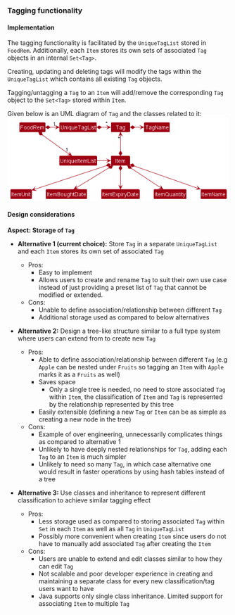 <!-- markdownlint-disable-file first-line-h1 -->
### Tagging functionality

#### Implementation

The tagging functionality is facilitated by the `UniqueTagList` stored in `FoodRem`. 
Additionally, each `Item` stores its own sets of associated `Tag` objects in an internal `Set<Tag>`.

Creating, updating and deleting tags will modify the tags within the `UniqueTagList` which contains all existing `Tag` objects.

Tagging/untagging a `Tag` to an `Item` will add/remove the corresponding `Tag` object to the `Set<Tag>` stored within `Item`.



Given below is an UML diagram of `Tag` and the classes related to it:
![model_diagram](../images/BetterModelClassDiagram.png)

#### Design considerations

**Aspect: Storage of `Tag`**

* **Alternative 1 (current choice):** 
Store `Tag` in a separate `UniqueTagList` and each `Item` stores its own set of associated `Tag`

    * Pros: 
      * Easy to implement
      * Allows users to create and rename `Tag` to suit their own use case instead of just providing a preset list of `Tag` that cannot be modified or extended.
    * Cons: 
      * Unable to define association/relationship between different `Tag`
      * Additional storage used as compared to below alternatives

* **Alternative 2:** Design a tree-like structure similar to a full type system where users can extend from to create new `Tag`
    * Pros: 
      * Able to define association/relationship between different `Tag` (e.g `Apple` can be nested under `Fruits` so tagging an `Item` with `Apple` marks it as a `Fruits` as well)
      * Saves space 
        * Only a single tree is needed, no need to store associated `Tag` within `Item`, the classification of `Item` and `Tag` is represented by the relationship represented by this tree
      * Easily extensible (defining a new `Tag` or `Item` can be as simple as creating a new node in the tree)
    * Cons: 
      * Example of over engineering, unnecessarily complicates things as compared to alternative 1
      * Unlikely to have deeply nested relationships for `Tag`, adding each `Tag` to an `Item` is much simpler
      * Unlikely to need so many `Tag`, in which case alternative one would result in faster operations by using hash tables instead of a tree
* **Alternative 3:** Use classes and inheritance to represent different classification to achieve similar tagging effect
    * Pros: 
      * Less storage used as compared to storing associated `Tag` within `Set` in each `Item` as well as all `Tag` in `UniqueTagList`
      * Possibly more convenient when creating `Item` since users do not have to manually add associated `Tag` after creating the `Item`
    * Cons: 
      * Users are unable to extend and edit classes similar to how they can edit `Tag`
      * Not scalable and poor developer experience in creating and maintaining a separate class for every new classification/tag users want to have
      * Java supports only single class inheritance. Limited support for associating `Item` to multiple `Tag`